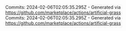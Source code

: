 Commits: 2024-02-06T02:05:35.295Z - Generated via https://github.com/marketplace/actions/artificial-grass
<br>
Commits: 2024-02-06T02:05:35.295Z - Generated via https://github.com/marketplace/actions/artificial-grass
<br>
